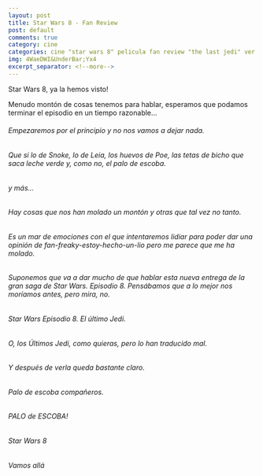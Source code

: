 ```yaml
---
layout: post
title: Star Wars 8 - Fan Review
post: default
comments: true
category: cine
categories: cine "star wars 8" pelicula fan review "the last jedi" ver online film videos manguis youtuber youtube 
img: 4WaeDWI&UnderBar;Yx4
excerpt_separator: <!--more-->
---
```


Star Wars 8, ya la hemos visto!

Menudo montón de cosas tenemos para hablar, esperamos que podamos terminar el episodio en un tiempo razonable...

<!--more-->


###### Empezaremos por el principio y no nos vamos a dejar nada.
###### Que si lo de Snoke, lo de Leia, los huevos de Poe, las tetas de bicho que saca leche verde y, como no, el palo de escoba.
###### y más...

###### Hay cosas que nos han molado un montón y otras que tal vez no tanto.
###### Es un mar de emociones con el que intentaremos lidiar para poder dar una opinión de fan-freaky-estoy-hecho-un-lio pero me parece que me ha molado.

###### Suponemos que va a dar mucho de que hablar esta nueva entrega de la gran saga de Star Wars. Episodio 8. Pensábamos que a lo mejor nos moríamos antes, pero mira, no.

###### Star Wars Episodio 8. El último Jedi.
###### O, los Últimos Jedi, como quieras, pero lo han traducido mal.
###### Y después de verla queda bastante claro.

###### Palo de escoba compañeros.
###### PALO de ESCOBA!

###### Star Wars 8
###### Vamos allá